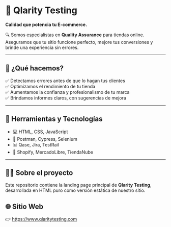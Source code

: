 # 🌟 Qlarity Testing

**Calidad que potencia tu E-commerce.**

🔍 Somos especialistas en **Quality Assurance** para tiendas online. Aseguramos que tu sitio funcione perfecto, mejore tus conversiones y brinde una experiencia sin errores.

---

## 🚀 ¿Qué hacemos?

✅ Detectamos errores antes de que lo hagan tus clientes  
✅ Optimizamos el rendimiento de tu tienda  
✅ Aumentamos la confianza y profesionalismo de tu marca  
✅ Brindamos informes claros, con sugerencias de mejora  

---

## 🧰 Herramientas y Tecnologías

- 💻 HTML, CSS, JavaScript
- 🧪 Postman, Cypress, Selenium
- 📊 Qase, Jira, TestRail
- 🛒 Shopify, MercadoLibre, TiendaNube

---

## 👩‍💻 Sobre el proyecto

Este repositorio contiene la landing page principal de **Qlarity Testing**, desarrollada en HTML puro como versión estática de nuestro sitio.

## 🌐 Sitio Web

👉 https://www.qlaritytesting.com
